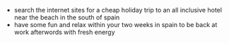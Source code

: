 - search the internet sites for a cheap holiday trip to an all inclusive hotel near the beach in the south of spain
- have some fun and relax within your two weeks in spain to be back at work afterwords with fresh energy